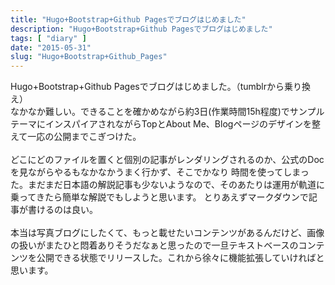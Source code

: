 ```yaml
---
title: "Hugo+Bootstrap+Github Pagesでブログはじめました"
description: "Hugo+Bootstrap+Github Pagesでブログはじめました"
tags: [ "diary" ]
date: "2015-05-31"
slug: "Hugo+Bootstrap+Github_Pages"
---
```


Hugo+Bootstrap+Github Pagesでブログはじめました。（tumblrから乗り換え）<br/>
なかなか難しい。できることを確かめながら約3日(作業時間15h程度)でサンプルテーマにインスパイアされながらTopとAbout Me、Blogページのデザインを整えて一応の公開までこぎつけた。<br/>
<br/>
どこにどのファイルを置くと個別の記事がレンダリングされるのか、公式のDocを見ながらやるもなかなかうまく行かず、そこでかなり
時間を使ってしまった。まだまだ日本語の解説記事も少ないようなので、そのあたりは運用が軌道に乗ってきたら簡単な解説でもしようと思います。
とりあえずマークダウンで記事が書けるのは良い。<br/>
<br/>
本当は写真ブログにしたくて、もっと載せたいコンテンツがあるんだけど、画像の扱いがまたひと悶着ありそうだなぁと思ったので一旦テキストベースのコンテンツを公開できる状態でリリースした。これから徐々に機能拡張していければと思います。<br/>